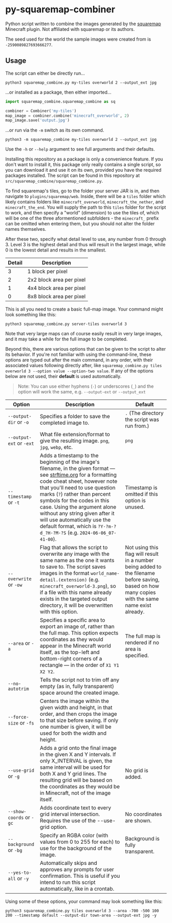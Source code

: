 # py-squaremap-combiner

Python script written to combine the images generated by the [squaremap](https://modrinth.com/plugin/squaremap) Minecraft plugin. Not affiliated with squaremap or its authors.

The seed used for the world the sample images were created from is `-2590089827693666277`.

## Usage

The script can either be directly run...

```
python3 squaremap_combine.py my-tiles overworld 2 --output_ext jpg
```

...or installed as a package, then either imported...

```python
import squaremap_combine.squaremap_combine as sq

combiner = Combiner('my-tiles')
map_image = combiner.combine('minecraft_overworld', 2)
map_image.save('output.jpg')
```

...or run via the `-m` switch as its own command.

```
python3 -m squaremap_combine my-tiles overworld 2 --output_ext jpg
```

Use the `-h` or `--help` argument to see full arguments and their defaults.

Installing this repository as a package is only a convenience feature. If you don't want to install it, this package only really contains a single script, so you can download it and use it on its own, provided you have the required packages installed. The script can be found in this repository at `src/squaremap_combine/squaremap_combine.py`.

To find squaremap's tiles, go to the folder your server JAR is in, and then navigate to `plugins/squaremap/web`. Inside, there will be a `tiles` folder which likely contains folders like `minecraft_overworld`, `minecraft_the_nether`, and `minecraft_the_end`. You will supply the path to this `tiles` folder for the script to work, and then specify a "world" (dimension) to use the tiles of, which will be one of the three aformentioned subfolders - the `minecraft_` prefix can be omitted when entering them, but you should not alter the folder names themselves.

After these two, specify what detail level to use, any number from 0 through 3. Level 3 is the highest detail and thus will result in the largest image, while 0 is the lowest detail and results in the smallest.

| Detail | Description |
|---|---|
| 3 | 1 block per pixel |
| 2 | 2x2 block area per pixel |
| 1 | 4x4 block area per pixel |
| 0 | 8x8 block area per pixel |

This is all you need to create a basic full-map image. Your command might look something like this:

```
python3 squaremap_combine.py server-tiles overworld 3
```

Note that very large maps can of course easily result in very large images, and it may take a while for the full image to be completed.

Beyond this, there are various options that can be given to the script to alter its behavior. If you're not familiar with using the command-line, these options are typed out after the main command, in any order, with their associated values following directly after, like `squaremap_combine.py tiles overworld 3 --option value --option-two value`. If any of the options below are not used, their **default** is used automatically.

> Note: You can use either hyphens (`-`) or underscores (`_`) and the option will work the same, e.g. `--output-ext` or `--output_ext`

| Option | Description | Default |
|-|-|-|
| `--output-dir` or `-o` | Specifies a folder to save the completed image to. | `.` (The directory the script was run from.) |
| `--output-ext` or `-ext` | What file extension/format to give the resulting image. `png`, `jpg`, `webp`, etc. | `png` |
| `--timestamp` or `-t` | Adds a timestamp to the beginning of the image's filename, in the given format — see [strftime.org](https://strftime.org/) for a formatting code cheat sheet, however note that you'll need to use question marks (`?`) rather than percent symbols for the codes in this case. Using the argument alone without any string given after it will use automatically use the default format, which is `?Y-?m-?d_?H-?M-?S` (e.g. `2024-06-06_07-41-00`). | Timestamp is omitted if this option is unused. |
| `--overwrite` or `-ow` | Flag that allows the script to overwrite any image with the same name as the one it wants to save to. The script saves images in the format `world_name-detail.(extension)` (e.g. `minecraft_overworld-3.png`), so if a file with this name already exists in the targeted output directory, it will be overwritten with this option. | Not using this flag will result in a number being added to the filename before saving, based on how many copies with the same name exist already. |
| `--area` or `-a` | Specifies a specific area to export an image of, rather than the full map. This option expects coordinates as they would appear in the Minecraft world itself, as the top-left and bottom-right corners of a rectangle — in the order of `X1 Y1 X2 Y2`. | The full map is rendered if no area is specified. |
| `--no-autotrim` | Tells the script not to trim off any empty (as in, fully transparent) space around the created image. | |
| `--force-size` or `-fs` | Centers the image within the given width and height, in that order, and then crops the image to that size before saving. If only one number is given, it will be used for both the width and height. | |
| `--use-grid` or `-g` | Adds a grid onto the final image in the given X and Y intervals. If only X_INTERVAL is given, the same interval will be used for both X and Y grid lines. The resulting grid will be based on the coordinates as they would be in Minecraft, not of the image itself. | No grid is added. |
| `--show-coords` or `-gc` | Adds coordinate text to every grid interval intersection. Requires the use of the --use-grid option. | No coordinates are shown. |
| `--background` or `-bg` | Specify an RGBA color (with values from 0 to 255 for each) to use for the background of the image. | Background is fully transparent. |
| `--yes-to-all` or `-y` | Automatically skips and approves any prompts for user confirmation. This is useful if you intend to run this script automatically, like in a crontab. | |

Using some of these options, your command may look something like this:

```
python3 squaremap_combine.py tiles overworld 3 --area -700 -500 100 200 --timestamp default --output-dir town-area --output-ext jpg -y
```
